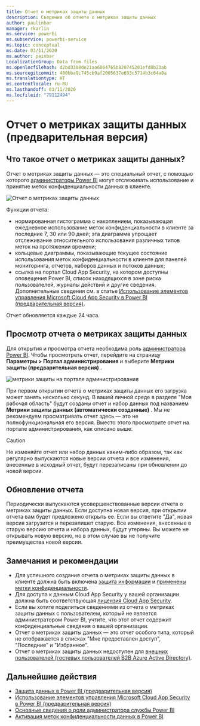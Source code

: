 ```yaml
---
title: Отчет о метриках защиты данных
description: Сведения об отчете о метриках защиты данных
author: paulinbar
manager: rkarlin
ms.service: powerbi
ms.subservice: powerbi-service
ms.topic: conceptual
ms.date: 03/11/2020
ms.author: painbar
LocalizationGroup: Data from files
ms.openlocfilehash: d2bd3308de21aa6064765b820745201efd8b23ab
ms.sourcegitcommit: 480bba9c745cb9af2005637e693c5714b3c64a8a
ms.translationtype: HT
ms.contentlocale: ru-RU
ms.lasthandoff: 03/11/2020
ms.locfileid: "79112494"
---
```

# <a name="data-protection-metrics-report-preview"></a>Отчет о метриках защиты данных (предварительная версия)

## <a name="what-is-the-data-protection-metrics-report"></a>Что такое отчет о метриках защиты данных?
Отчет о метриках защиты данных — это специальный отчет, с помощью которого [администраторы Power BI](../service-admin-role.md) могут отслеживать использование и принятие меток конфиденциальности данных в клиенте.

![Отчет о метриках защиты данных](./media/service-security-data-protection-metrics-report/protection-metrics-seven-days-1.png)
 
Функции отчета:
* нормированная гистограмма с накоплением, показывающая ежедневное использование меток конфиденциальности в клиенте за последние 7, 30 или 90 дней; эта диаграмма упрощает отслеживание относительного использования различных типов меток на протяжении времени;
* кольцевые диаграммы, показывающие текущее состояние использования меток конфиденциальности в клиенте для панелей мониторинга, отчетов, наборов данных и потоков данных;
* ссылка на портал Cloud App Security, на котором доступны оповещения Power BI, список находящихся в зоне риска пользователей, журналы действий и другие сведения. Дополнительные сведения см. в статье [Использование элементов управления Microsoft Cloud App Security в Power BI (предварительная версия)](./service-security-using-microsoft-cloud-app-security-controls.md).

Отчет обновляется каждые 24 часа.

## <a name="viewing-the-data-protection-metrics-report"></a>Просмотр отчета о метриках защиты данных

Для открытия и просмотра отчета необходима роль [администратора Power BI](../service-admin-role.md).
Чтобы просмотреть отчет, перейдите на страницу **Параметры > Портал администрирования** и выберите **Метрики защиты (предварительная версия)** .

![метрики защиты на портале администрирования](./media/service-security-data-protection-metrics-report/protection-metrics-admin-portal.png)
 
 
При первом открытии отчета о метриках защиты данных его загрузка может занять несколько секунд. В вашей личной среде в разделе "Моя рабочая область" будут созданы отчет и набор данных под названием **Метрики защиты данных (автоматически созданные)** . Мы не рекомендуем просматривать отчет здесь — это не полнофункциональная его версия. Вместо этого просмотрите отчет на портале администрирования, как описано выше.

> [!CAUTION]
> Не изменяйте отчет или набор данных каким-либо образом, так как регулярно выпускаются новые версии отчета и все изменения, внесенные в исходный отчет, будут перезаписаны при обновлении до новой версии.

## <a name="report-updates"></a>Обновление отчета

Периодически выпускаются усовершенствованные версии отчета о метриках защиты данных. Если доступна новая версия, при открытии отчета вам будет предложено открыть ее. Если вы ответите "Да", новая версия загрузится и перезапишет старую. Все изменения, внесенные в старую версию отчета и набора данных, будут утеряны. Вы можете не открывать новую версию, но в этом случае вы не получите преимущества новой версии. 
## <a name="notes-and-considerations"></a>Замечания и рекомендации
* Для успешного создания отчета о метриках защиты данных в клиенте должна быть включена [защита информации](./service-security-enable-data-sensitivity-labels.md) и [применены метки конфиденциальности](../designer/service-security-apply-data-sensitivity-labels.md). 
* Для доступа к данным Cloud App Security у вашей организации должна быть соответствующая [лицензия Cloud App Security](https://docs.microsoft.com/power-bi/admin/service-security-using-microsoft-cloud-app-security-controls#microsoft-cloud-app-security-licensing).
* Если вы хотите поделиться сведениями из отчета о метриках защиты данных с пользователем, который не является администратором Power BI, учтите, что этот отчет содержит конфиденциальные сведения о вашей организации.
* Отчет о метриках защиты данных — это отчет особого типа, который не отображается в списках "Мне предоставлен доступ", "Последние" и "Избранное".
* Отчет о метриках защиты данных недоступен для [внешних пользователей (гостевых пользователей B2B Azure Active Directory)](../service-admin-azure-ad-b2b.md).
## <a name="next-steps"></a>Дальнейшие действия
* [Защита данных в Power BI (предварительная версия)](./service-security-data-protection-overview.md)
* [Использование элементов управления Microsoft Cloud App Security в Power BI (предварительная версия)](./service-security-using-microsoft-cloud-app-security-controls.md)
* [Основные сведения о роли администратора службы Power BI](../service-admin-role.md)
* [Активация меток конфиденциальности данных в Power BI](./service-security-enable-data-sensitivity-labels.md)